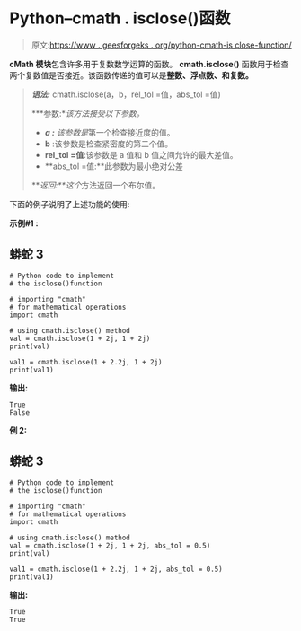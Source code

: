 # Python–cmath . isclose()函数

> 原文:[https://www . geesforgeks . org/python-cmath-is close-function/](https://www.geeksforgeeks.org/python-cmath-isclose-function/)

**cMath 模块**包含许多用于复数数学运算的函数。 **cmath.isclose()** 函数用于检查两个复数值是否接近。该函数传递的值可以是**整数、浮点数、**和**复数。**

> ***语法:*** cmath.isclose(a，b，rel_tol =值，abs_tol =值)
> 
> ***参数:**该方法接受以下参数。*
> 
> *   ***a :** 该参数是*第一个检查接近度的值。
> *   **b** :该参数是检查紧密度的第二个值。
> *   **rel_tol =值**:该参数是 a 值和 b 值之间允许的最大差值。
> *   **abs_tol =值:**此参数为最小绝对公差
> 
> ***返回:**这个*方法返回一个布尔值。

下面的例子说明了上述功能的使用:

**示例#1 :**

## 蟒蛇 3

```
# Python code to implement
# the isclose()function

# importing "cmath"
# for mathematical operations  
import cmath 

# using cmath.isclose() method 
val = cmath.isclose(1 + 2j, 1 + 2j) 
print(val) 

val1 = cmath.isclose(1 + 2.2j, 1 + 2j) 
print(val1)
```

**输出:**

```
True
False
```

**例 2:**

## 蟒蛇 3

```
# Python code to implement
# the isclose()function

# importing "cmath"
# for mathematical operations  
import cmath 

# using cmath.isclose() method 
val = cmath.isclose(1 + 2j, 1 + 2j, abs_tol = 0.5) 
print(val) 

val1 = cmath.isclose(1 + 2.2j, 1 + 2j, abs_tol = 0.5) 
print(val1)
```

**输出:**

```
True
True

```